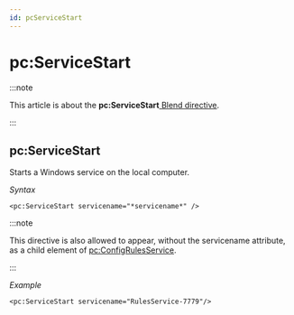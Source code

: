 ```yaml
---
id: pcServiceStart
---
```


# pc:ServiceStart




:::note

This article is about the **pc:ServiceStart**[ Blend directive](/docs/Repositories/Blend_directives).

:::

## **pc:ServiceStart**

Starts a Windows service on the local computer.

*Syntax*

```
<pc:ServiceStart servicename="*servicename*" />
```


:::note

This directive is also allowed to appear, without the servicename attribute, as a child element of [pc:ConfigRulesService](/docs/Repositories/Blend_directives/pcConfigRulesService.md).

:::

*Example*

```language-xml
<pc:ServiceStart servicename="RulesService-7779"/>
```

 